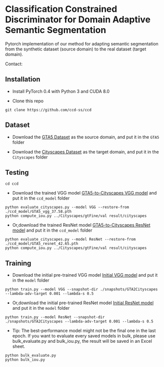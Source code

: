 # Classification Constrained Discriminator for Domain Adaptive Semantic Segmentation


Pytorch implementation of our method for adapting semantic segmentation from the synthetic dataset (source domain) to the real dataset (target domain). 

Contact: 



## Installation
* Install PyTorch 0.4 with Python 3 and CUDA 8.0 

* Clone this repo
```
git clone https://github.com/ccd-ss/ccd

```
## Dataset
* Download the [GTA5 Dataset](https://download.visinf.tu-darmstadt.de/data/from_games/) as the source domain, and put it in the `GTA5` folder

* Download the [Cityscapes Dataset](https://www.cityscapes-dataset.com/) as the target domain, and put it in the `Cityscapes` folder

## Testing

```
cd ccd

```

* Download the trained VGG model [GTA5-to-Cityscapes VGG model](https://drive.google.com/open?id=1TUYOiTpsdYCzv4HI2n2fv5_cjRkru14v) and put it in the `ccd_model` folder

```
python evaluate_cityscapes.py --model VGG --restore-from ./ccd_model/GTA5_vgg_37.58.pth
python compute_iou.py ../Cityscapes/gtFine/val result/cityscapes

```
* Or,download the trained ResNet model [GTA5-to-Cityscapes ResNet model](https://drive.google.com/open?id=1sCfn38dGk3xXlrLSTmPobw3QaLgyxUh8) and put it in the `ccd_model` folder

```
python evaluate_cityscapes.py --model ResNet --restore-from ./ccd_model/GTA5_resnet_42.65.pth
python compute_iou.py ../Cityscapes/gtFine/val result/cityscapes

```
## Training
* Download the initial pre-trained VGG model [Initial VGG model](https://drive.google.com/open?id=15jYhUjWFxAyMy4XVBDxhwvlRN5xZFdD1) and put it in the `model` folder

```
python train.py --model VGG --snapshot-dir ./snapshots/GTA2Cityscapes --lambda-adv-target 0.001 --lambda-s 0.5

```
* Or,download the initial pre-trained ResNet model [Initial ResNet model](https://drive.google.com/open?id=1yYNtx_fKeJaSqk1vk0IFAkLVw6rILKZF) and put it in the `model` folder

```
python train.py --model ResNet --snapshot-dir ./snapshots/GTA2Cityscapes --lambda-adv-target 0.001 --lambda-s 0.5

```
* Tip: The best-performance model might not be the final one in the last epoch. If you want to evaluate every saved models in bulk, please use bulk_evaluate.py and bulk_iou.py, the result will be saved in an Excel sheet.

```
python bulk_evaluate.py
python bulk_iou.py

```

